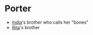 # Porter
- [India](PCs/Current/India.md)'s brother who calls her "bones"
- [Rita](NPCs/Living/Rita.md)'s brother